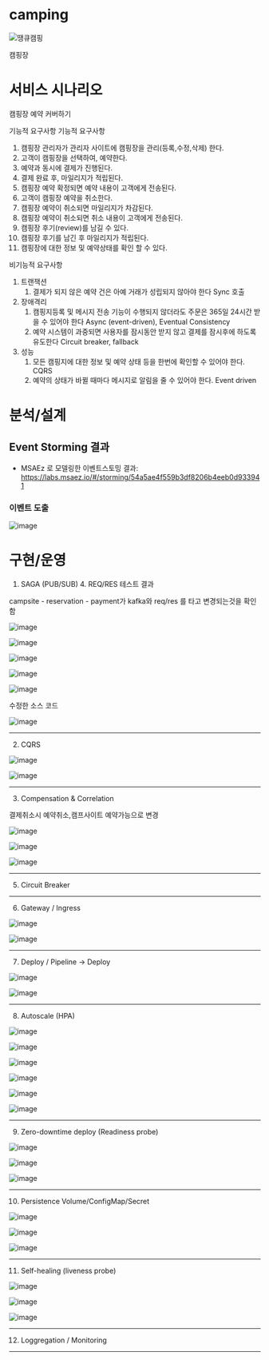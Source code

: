 # camping

![땡큐캠핑](https://user-images.githubusercontent.com/67825670/209745237-29e8584b-ef60-45f3-aa42-23e2fb2e0ffa.png)

캠핑장 


# 서비스 시나리오

캠핑장 예약 커버하기

기능적 요구사항
기능적 요구사항
1. 캠핑장 관리자가 관리자 사이트에 캠핑장을 관리(등록,수정,삭제) 한다.
2. 고객이 캠핑장을 선택하여, 예약한다.
3. 예약과 동시에 결제가 진행된다.
4. 결제 완료 후, 마일리지가 적립된다.
5. 캠핑장 예약 확정되면 예약 내용이 고객에게 전송된다.
6. 고객이 캠핑장 예약을 취소한다.
7. 캠핑장 예약이 취소되면 마일리지가 차감된다.
8. 캠핑장 예약이 취소되면 취소 내용이 고객에게 전송된다.
9. 캠핑장 후기(review)를 남길 수 있다. 
10. 캠핑장 후기를 남긴 후 마일리지가 적립된다.
11. 캠핑장에 대한 정보 및 예약상태를 확인 할 수 있다.


비기능적 요구사항
1. 트랜잭션
    1. 결제가 되지 않은 예약 건은 아예 거래가 성립되지 않아야 한다  Sync 호출 
1. 장애격리
    1. 캠핑지등록 및 메시지 전송 기능이 수행되지 않더라도 주문은 365일 24시간 받을 수 있어야 한다  Async (event-driven), Eventual Consistency
    1. 예약 시스템이 과중되면 사용자를 잠시동안 받지 않고 결제를 잠시후에 하도록 유도한다  Circuit breaker, fallback
1. 성능
    1. 모든 캠핑지에 대한 정보 및 예약 상태 등을 한번에 확인할 수 있어야 한다.  CQRS
    1. 예약의 상태가 바뀔 때마다 메시지로 알림을 줄 수 있어야 한다.  Event driven



# 분석/설계


## Event Storming 결과
* MSAEz 로 모델링한 이벤트스토밍 결과:  https://labs.msaez.io/#/storming/54a5ae4f559b3df8206b4eeb0d933941


### 이벤트 도출
![image](https://user-images.githubusercontent.com/117260810/209923025-e96128d3-112a-41f8-8863-90fa490ecf45.png)


# 구현/운영

1. SAGA (PUB/SUB) 4. REQ/RES 테스트 결과

campsite - reservation - payment가 kafka와 req/res 를 타고 변경되는것을 확인함

![image](https://user-images.githubusercontent.com/67825670/209907062-c145229f-07ce-4c04-b7ac-e7a161719043.png)

![image](https://user-images.githubusercontent.com/67825670/209936890-0896f7b3-a1b8-4225-aed7-6fea12f80b1e.png)

![image](https://user-images.githubusercontent.com/67825670/209936943-b0474ba8-634c-47d5-a2b8-8523712a2f2a.png)

![image](https://user-images.githubusercontent.com/67825670/209936997-343c3080-d7a6-4ab5-832f-3f327bb64d0d.png)

![image](https://user-images.githubusercontent.com/67825670/209937040-c7e14972-c5be-48e5-8789-032d5605b075.png)

수정한 소스 코드

![image](https://user-images.githubusercontent.com/117260810/210023860-3b1f7e36-0b79-4c20-baa0-06ba4f9b02c7.png)

----
2. CQRS

![image](https://user-images.githubusercontent.com/67825670/210024717-00c9f254-c025-44ac-a3ba-1f37fbbd0d46.png)

![image](https://user-images.githubusercontent.com/67825670/210024764-56ec3096-3058-41aa-a41b-b88162f8fe0f.png)

----
3. Compensation & Correlation

결제취소시 예약취소,캠프사이트 예약가능으로 변경

![image](https://user-images.githubusercontent.com/67825670/210025571-fee6018c-3677-4f98-8766-16a95a8d0d0c.png)

![image](https://user-images.githubusercontent.com/67825670/210025701-2595f8cb-f7cd-4d14-a5e6-ead74ebaa2a4.png)

![image](https://user-images.githubusercontent.com/67825670/210025719-8bef8630-796d-4a3f-b70c-697c86df8bc8.png)

----

5. Circuit Breaker 

----
6. Gateway / Ingress

![image](https://user-images.githubusercontent.com/117251808/210033803-44c05079-7c4b-447c-8ed5-6d4946c3ced3.png)

![image](https://user-images.githubusercontent.com/117251808/210033782-e8e8bbda-5544-4588-bd87-6c05c6bef2fd.png)

----
7. Deploy / Pipeline -> Deploy

![image](https://user-images.githubusercontent.com/67825670/210027247-2fac6f64-64fb-4ebe-82d2-1e65584dbe7c.png)

![image](https://user-images.githubusercontent.com/67825670/210027299-4e07375e-5479-4cd4-aa36-79dcdf6cc419.png)


----
8. Autoscale (HPA)
 
![image](https://user-images.githubusercontent.com/67825670/210035482-9eb7e89b-c8e0-4583-bf0e-a3d7d7d47f7f.png)

![image](https://user-images.githubusercontent.com/67825670/210037015-714764d4-c564-4f74-9c80-50cca3eeb2fd.png)

![image](https://user-images.githubusercontent.com/67825670/210037039-b92be727-08ec-45b1-af54-f8ffb65f5318.png)

![image](https://user-images.githubusercontent.com/67825670/210037054-0e0cfa67-41cf-4073-8d89-b3fa16a2faf4.png)

![image](https://user-images.githubusercontent.com/67825670/210037418-0f3c8bf4-cd00-4060-9ee2-f77b4c0282ae.png)

![image](https://user-images.githubusercontent.com/67825670/210037440-95eaa51f-60ba-4505-9c9a-f64c8a501852.png)
 


----
9. Zero-downtime deploy (Readiness probe)

![image](https://user-images.githubusercontent.com/67825670/210039827-06371dfe-7fc2-49f6-9235-936fd5c6cbac.png)

![image](https://user-images.githubusercontent.com/67825670/210039854-0a0b1a5c-317e-40d4-81f0-ff32e8d0bd75.png)

![image](https://user-images.githubusercontent.com/67825670/210039882-36608b00-a8ea-402a-9100-a997011a9f0a.png)



----
10. Persistence Volume/ConfigMap/Secret

![image](https://user-images.githubusercontent.com/67825670/210042798-2754b899-e298-40a1-b924-aebc484a20a5.png)

![image](https://user-images.githubusercontent.com/67825670/210042854-1cfd765c-373b-4af1-88a6-bd1d9b188c7c.png)

![image](https://user-images.githubusercontent.com/67825670/210042905-75384083-8045-4b83-90f2-a75d8ef834cf.png)


----
11. Self-healing (liveness probe)

![image](https://user-images.githubusercontent.com/67825670/210038796-a5fcd1a2-45e5-4eba-9ec6-e6d940546bfb.png)

![image](https://user-images.githubusercontent.com/67825670/210038822-0cd9f705-c921-4c5a-a371-e9db1e63a869.png)

![image](https://user-images.githubusercontent.com/67825670/210038846-4670c678-f77e-4838-a72a-672555d79f29.png)




----
12. Loggregation / Monitoring

----
